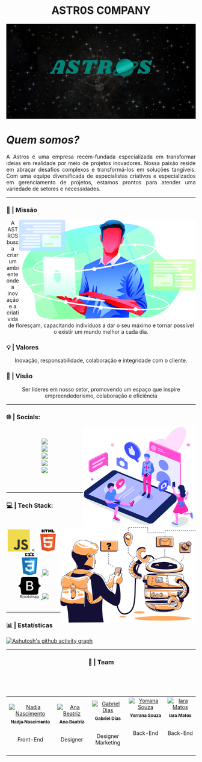 <h1 align="center">ASTR0S C0MPANY</h1> 

<img align="center" src="/profile/ASTROS.jpg"><br>

# *Quem somos?*

<p align="justify">
  A Astros é uma empresa recém-fundada especializada em transformar ideias em realidade por meio de projetos inovadores. Nossa paixão reside em abraçar desafios complexos e transformá-los em soluções tangíveis. Com uma equipe diversificada de especialistas criativos e especializados em gerenciamento de projetos, estamos prontos para atender uma variedade de setores e necessidades.
</p>

---



### 🎯 | Missão

<img src="/profile/missao-visao-valores.png" width="470px" align="right">

<p align="center">A ASTROS busca criar um ambiente onde a inovação e a criatividade floresçam, capacitando indivíduos a dar o seu máximo e tornar possível o existir um mundo melhor a cada dia.</p>


### 💡 | Valores



<p align="center">Inovação, responsabilidade, colaboração e integridade com o cliente.</p>



### 👀 | Visão
<p align="center">Ser líderes em nosso setor, promovendo um espaço que inspire empreendedorismo, colaboração e eficiência</p>

---

### 🌐 | Socials:

<div align="center">

  <img src="/profile/socials.png" width="300px" align="right"><br>
  
  <div align="center">
    <a href="#">
      <img width="120px" src="https://img.shields.io/badge/Facebook-%231877F2.svg?logo=Facebook&logoColor=white">
    </a><br>
    <a href="#">
      <img width="120px" src="https://img.shields.io/badge/Instagram-%23E4405F.svg?logo=Instagram&logoColor=white">
    </a><br>
    <a href="#">
      <img width="120px" src="https://img.shields.io/badge/Gmail-D14836?style=for-the-badge&logo=gmail&logoColor=white">
    </a><br>
    <a href="#">
      <img width="120px" src="https://img.shields.io/badge/Twitter-%231DA1F2.svg?logo=Twitter&logoColor=white">
    </a><br>
    <a href="#">
      <img width="120px" src="https://img.shields.io/badge/website-000000?style=for-the-badge&logo=About.me&logoColor=white">
    </a>
  </div><br>
  
</div><br>

---
### 💻 | Tech Stack:
<img src="/profile/programming2.png" width="360px" align="right"><br>

<div align="center">
  <a href="https://developer.mozilla.org/en-US/docs/Web/JavaScript">
    <img width="60px" src="https://raw.githubusercontent.com/devicons/devicon/master/icons/javascript/javascript-original.svg">
  </a><
  <a href="https://developer.mozilla.org/en-US/docs/Web/HTML">
    <img width="60px" src="https://raw.githubusercontent.com/devicons/devicon/master/icons/html5/html5-original-wordmark.svg">
  </a><br>
  <a href="https://developer.mozilla.org/en-US/docs/Web/CSS">
    <img width="60px" src="https://raw.githubusercontent.com/devicons/devicon/master/icons/css3/css3-original-wordmark.svg">
  </a>
  <a href="https://help.figma.com/hc/en-us">
    <img width="60px" src="https://www.vectorlogo.zone/logos/figma/figma-icon.svg">
  </a><br>
      <a href="https://getbootstrap.com/docs/4.1/getting-started/introduction/">
    <img width="60px" src="https://raw.githubusercontent.com/devicons/devicon/master/icons/bootstrap/bootstrap-plain-wordmark.svg">
  </a>
  <a href="https://firebase.google.com/docs?gad=1&gclid=Cj0KCQjwmICoBhDxARIsABXkXlJo_zHufz2Dsv8uacTc5FWt6hCUGvFYZN62tffrGs9FLgaXwJWwIgkaAmdEEALw_wcB&gclsrc=aw.ds">
    <img width="60px" src="https://www.vectorlogo.zone/logos/firebase/firebase-icon.svg">
  </a><br>

</div><br>

---
  
  ### 📊 | Estatísticas 
  
</div>

[![Ashutosh's github activity graph](https://github-readme-activity-graph.vercel.app/graph?username=ASTROSCOMPANY&bg_color=000000&color=038478&line=038478&point=000ed1&area=true&hide_border=true)](https://github.com/ashutosh00710/github-readme-activity-graph) 
<br>

---
<div align="center">
  
### 🏢 | Team

</div>
<table align="center">
    <tr align="center">
      <td>
        <a href="https://github.com/nadjaanasc">
          <img src="https://avatars.githubusercontent.com/u/110944046?s=400&u=ea656569e3b142c9f71cdc1f9f70d763fd1a53e9&v=4" width="100px;" alt="Nadja Nascimento"/>
          <br>
          <sub>
            <b>Nadja Nascimento</b>
          </sub>
        </a>
        <br>
        <p><br>Front-End<br></p>
      </td>
      <br>
      <td>
        <a href="https://github.com/An4Beatriz">
          <img src="https://avatars.githubusercontent.com/u/141789299?v=4" width="100px;" alt="Ana Beatriz"/>
          <br>
          <sub>
            <b>Ana Beatriz</b>
          </sub>
        </a>
        <br>
        <p><br>Designer<br></p>
      </td>
      <br>
      <td>
        <a href="https://github.com/gabrielcarvalhodias">
          <img src="https://avatars.githubusercontent.com/u/93868997?v=4" width="100px;" alt="Gabriel Dias"/>
          <br>
          <sub>
            <b>Gabriel Dias</b>
          </sub>
        </a>
        <br>
        <p><br>Designer<br>Marketing</p>
      </td>
      <td>
        <a href="https://github.com/YorranaOliveira">
          <img src="https://avatars.githubusercontent.com/u/106768765?v=4" width="100px;" alt="Yorrana Souza"/>
          <br>
          <sub>
            <b>Yorrana Souza</b>
          </sub>
        </a>
        <br>
        <p><br>Back-End<br><br><br></p>
      </td>
      <br>
      <td>
        <a href="https://github.com/iaramatosg">
          <img src="https://avatars.githubusercontent.com/u/100592676?v=4" width="100px;" alt="Iara Matos"/>
          <br>
          <sub>
            <b>Iara Matos</b>
          </sub>
        </a>
        <br>
        <p><br>Back-End<br><br><br></p>
      </td>
    </tr>
</table>


<!--

*Here are some ideas to get you started:*

🙋‍♀️ A short introduction - what is your organization all about?
👩‍💻 Useful resources - where can the community find your member, you can do mighty things with the power of [Markdown](https://docs.github.com/github/writing-on-github/getting-started-with-writing-and-formatting-on-github/basic-writing-and-formatting-syntax)
-->
